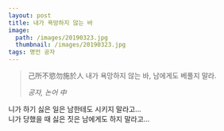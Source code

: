 ```yaml
---
layout: post
title: 내가 욕망하지 않는 바
image:
  path: /images/20190323.jpg
  thumbnail: /images/20190323.jpg
tags: 명언 공자
---
```


> 己所不慾勿施於人
> 내가 욕망하지 않는 바, 남에게도 베풀지 말라.
> 
> <cite>공자, 논어 中</cite>

니가 하기 싫은 일은 남한테도 시키지 말라고...   
니가 당했을 때 싫은 짓은 남에게도 하지 말라고...
